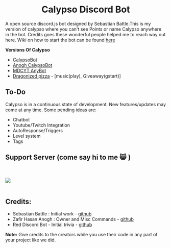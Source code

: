 <h1 align="center">

  <br>
  Calypso Discord Bot
  <br>

</h1>

A open source discord.js bot designed by Sebastian Battle.This is my version of calypso where you can't see Points or name Calypso anywhere in the bot. Credits goes these wonderful people helped me to reach way out here. Wiki on how to start the bot can be found [here](https://github.com/sabattle/CalypsoBot#installation)


**Versions Of Calypso**
* [CalypsoBot](https://github.com/sabattle/CalypsoBot)
* [Anogh CalypsoBot](https://github.com/Anogh297/CalypsoBot)
* [MDCYT AnyBot](https://github.com/MDCYT/Any-Bot)
* [Dragonized pizza](https://github.com/Dragonizedpizza) - [music(play), Giveaway(gstart)]


## To-Do

Calypso is in a continuous state of development. New features/updates may come at any time.
Some pending ideas are:

  * Chatbot
  * Youtube/Twitch Integration
  * AutoResponse/Triggers
  * Level system
  * Tags 

## Support Server (come say hi to me 😸 )
</br></br>
<a href="https://discord.gg/sWfMBbabna"><img src="https://invidget.switchblade.xyz/sWfMBbabna"/></a>
<br><br>




## Credits:
- Sebastian Battle : Initial work - [github](https://github.com/sabattle)
- Zafir Hasan Anogh : Owner and Misc Commands - [github](https://github.com/Anogh297) 
- Red Discord Bot - Initial trivia - [github](https://github.com/Cog-Creators/Red-DiscordBot/blob/V3/develop/README.md#join-the-community)

**Note:** Give credits to the creators while you use their code in any part of your project like we did. 
